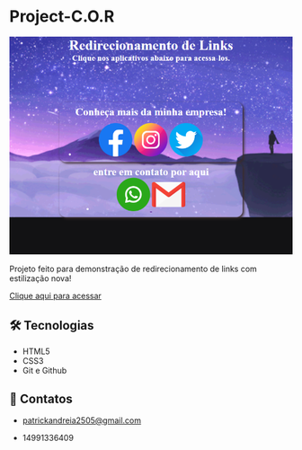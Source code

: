 # Project-C.O.R

![Preview](./.github/preview%20cor.png)

Projeto feito para demonstração de redirecionamento de links com estilização nova!

 [Clique aqui para acessar](https://PatrickEN-dev.github.io/project-cor)

## 🛠 Tecnologias

- HTML5
- CSS3 
- Git e Github

##  📱 Contatos

- patrickandreia2505@gmail.com

- 14991336409